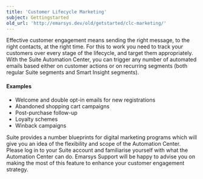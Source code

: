 ```yaml
---
title: 'Customer Lifecycle Marketing'
subject: Gettingstarted
old_url: 'http://emarsys.dev/old/getstarted/clc-marketing/'
---
```


Effective customer engagement means sending the right message, to the right contacts, at the right time. For this to work you need to track your customers over every stage of the lifecycle, and target them appropriately. With the Suite Automation Center, you can trigger any number of automated emails based either on customer actions or on recurring segments (both regular Suite segments and Smart Insight segments).

#### Examples

- Welcome and double opt-in emails for new registrations
- Abandoned shopping cart campaigns
- Post-purchase follow-up
- Loyalty schemes
- Winback campaigns
 
 Suite provides a number blueprints for digital marketing programs which will give you an idea of the flexibility and scope of the Automation Center. Please log in to your Suite account and familiarise yourself with what the Automation Center can do. Emarsys Support will be happy to advise you on making the most of this feature to enhance your customer engagement strategy.
